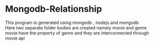# Mongodb-Relationship

<p>This program is generated using mongodb , nodejs and mongodb</br>
   Here two separate folder bodies are created namely movie and genre </br>
   movie have the property of genre and they are interconnected through movie api</p>
